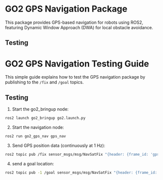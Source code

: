 # GO2 GPS Navigation Package

This package provides GPS-based navigation for robots using ROS2, featuring Dynamic Window Approach (DWA) for local obstacle avoidance.

## Testing

# GO2 GPS Navigation Testing Guide

This simple guide explains how to test the GPS navigation package by publishing to the `/fix` and `/goal` topics.


## Testing

1. Start the go2_bringup node:
```bash
ros2 launch go2_bringup go2.launch.py
```

2. Start the navigation node:

```bash
ros2 run go2_gps_nav gps_nav
```

3. Send GPS position data (continuously at 1 Hz):

```bash
ros2 topic pub /fix sensor_msgs/msg/NavSatFix "{header: {frame_id: 'gps'}, latitude: 37.7749, longitude: -122.4194, altitude: 0.0}" -r 1
```

4. send a goal location:

```bash
ros2 topic pub -1 /goal sensor_msgs/msg/NavSatFix "{header: {frame_id: 'gps'}, latitude: 37.7751, longitude: -122.4190, altitude: 0.0}"
```

